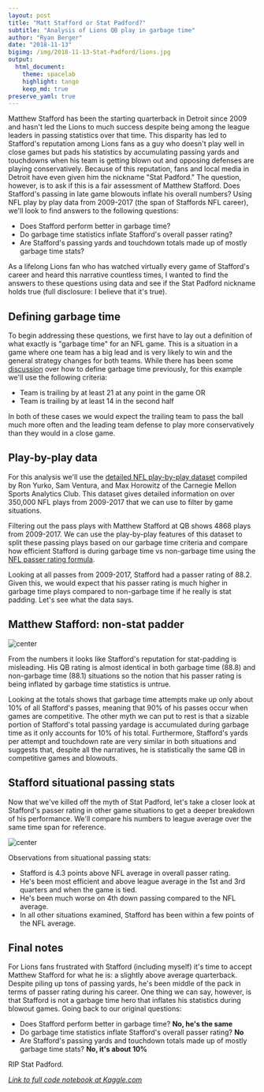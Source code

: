 ```yaml
---
layout: post
title: "Matt Stafford or Stat Padford?"
subtitle: "Analysis of Lions QB play in garbage time"
author: "Ryan Berger"
date: "2018-11-13"
bigimg: /img/2018-11-13-Stat-Padford/lions.jpg
output: 
  html_document:
    theme: spacelab	
    highlight: tango	
    keep_md: true
preserve_yaml: true
---
```


Matthew Stafford has been the starting quarterback in Detroit since 2009 and hasn't led the Lions to much success despite being among the league leaders in passing statistics over that time. This disparity has led to Stafford's reputation among Lions fans as a guy who doesn't play well in close games but pads his statistics by accumulating passing yards and touchdowns when his team is getting blown out and opposing defenses are playing conservatively. Because of this reputation, fans and local media in Detroit have even given him the nickname "Stat Padford." The question, however, is to ask if this is a fair assessment of Matthew Stafford. Does Stafford's passing in late game blowouts inflate his overall numbers? Using NFL play by play data from 2009-2017 (the span of Staffords NFL career), we'll look to find answers to the following questions:

- Does Stafford perform better in garbage time?
- Do garbage time statistics inflate Stafford's overall passer rating?
- Are Stafford's passing yards and touchdown totals made up of mostly garbage time stats?

As a lifelong Lions fan who has watched virtually every game of Stafford's career and heard this narrative countless times, I wanted to find the answers to these questions using data and see if the Stat Padford nickname holds true (full disclosure: I believe that it's true).



## Defining garbage time 
To begin addressing these questions, we first have to lay out a definition of what exactly is "garbage time" for an NFL game. This is a situation in a game where one team has a big lead and is very likely to win and the general strategy changes for both teams. While there has been some [discussion](https://www.profootballfocus.com/news/defining-garbage-time) over how to define garbage time previously, for this example we'll use the following criteria:

- Team is trailing by at least 21 at any point in the game OR
- Team is trailing by at least 14 in the second half

In both of these cases we would expect the trailing team to pass the ball much more often and the leading team defense to play more conservatively than they would in a close game.



## Play-by-play data
For this analysis we'll use the [detailed NFL play-by-play dataset](https://www.kaggle.com/maxhorowitz/nflplaybyplay2009to2016) compiled by Ron Yurko, Sam Ventura, and Max Horowitz of the Carnegie Mellon Sports Analytics Club. This dataset gives detailed information on over 350,000 NFL plays from 2009-2017 that we can use to filter by game situations.

Filtering out the pass plays with Matthew Stafford at QB shows 4868 plays from 2009-2017. We can use the play-by-play features of this dataset to split these passing plays based on our garbage time criteria and compare how efficient Stafford is during garbage time vs non-garbage time using the [NFL passer rating formula](https://en.wikipedia.org/wiki/Passer_rating).

Looking at all passes from 2009-2017, Stafford had a passer rating of 88.2. Given this, we would expect that his passer rating is much higher in garbage time plays compared to non-garbage time if he really is stat padding. Let's see what the data says.



## Matthew Stafford: non-stat padder

![center](https://rberger997.github.io/img/2018-11-13-Stat-Padford/stafford_table1.png)

From the numbers it looks like Stafford's reputation for stat-padding is misleading. His QB rating is almost identical in both garbage time (88.8) and non-garbage time (88.1) situations so the notion that his passer rating is being inflated by garbage time statistics is untrue.

Looking at the totals shows that garbage time attempts make up only about 10% of all Stafford's passes, meaning that 90% of his passes occur when games are competitive. The other myth we can put to rest is that a sizable portion of Stafford's total passing yardage is accumulated during garbage time as it only accounts for 10% of his total. Furthermore, Stafford's yards per attempt and touchdown rate are very similar in both situations and suggests that, despite all the narratives, he is statistically the same QB in competitive games and blowouts.



## Stafford situational passing stats
Now that we've killed off the myth of Stat Padford, let's take a closer look at Stafford's passer rating in other game situations to get a deeper breakdown of his performance. We'll compare his numbers to league average over the same time span for reference.

![center](https://rberger997.github.io/img/2018-11-13-Stat-Padford/stafford_table2.png)

Observations from situational passing stats:

- Stafford is 4.3 points above NFL average in overall passer rating.
- He's been most efficient and above league average in the 1st and 3rd quarters and when the game is tied.
- He's been much worse on 4th down passing compared to the NFL average.
- In all other situations examined, Stafford has been within a few points of the NFL average.



## Final notes
For Lions fans frustrated with Stafford (including myself) it's time to accept Matthew Stafford for what he is: a slightly above average quarterback. Despite piling up tons of passing yards, he's been middle of the pack in terms of passer rating during his career. One thing we can say, however, is that Stafford is not a garbage time hero that inflates his statistics during blowout games. Going back to our original questions:

- Does Stafford perform better in garbage time? **No, he's the same**
- Do garbage time statistics inflate Stafford's overall passer rating? **No**
- Are Stafford's passing yards and touchdown totals made up of mostly garbage time stats? **No, it's about 10%**

RIP Stat Padford.


*[Link to full code notebook at Kaggle.com](https://www.kaggle.com/rberger997/matt-stafford-or-stat-padford?scriptVersionId=7357779)*
